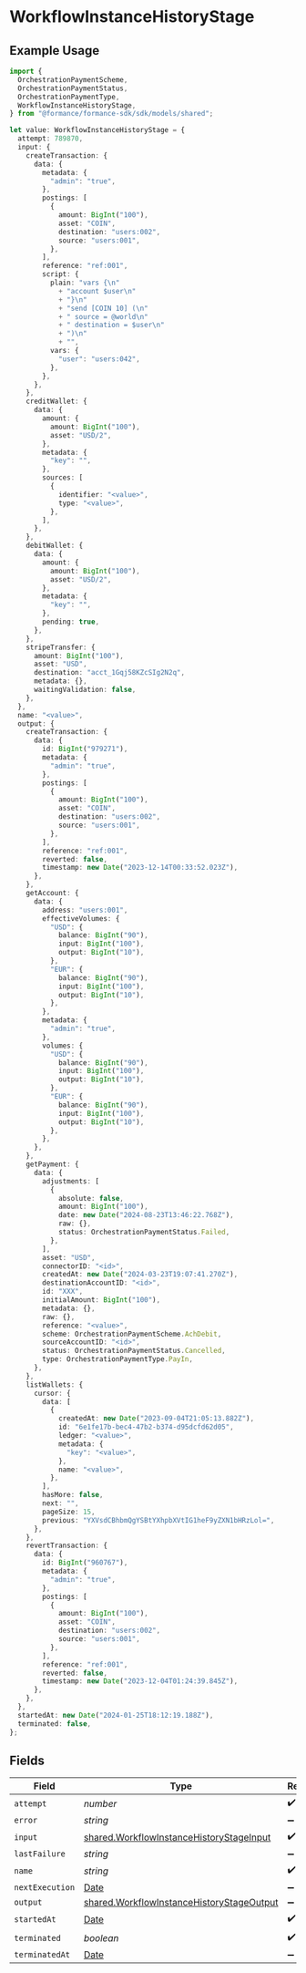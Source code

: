 # WorkflowInstanceHistoryStage

## Example Usage

```typescript
import {
  OrchestrationPaymentScheme,
  OrchestrationPaymentStatus,
  OrchestrationPaymentType,
  WorkflowInstanceHistoryStage,
} from "@formance/formance-sdk/sdk/models/shared";

let value: WorkflowInstanceHistoryStage = {
  attempt: 789870,
  input: {
    createTransaction: {
      data: {
        metadata: {
          "admin": "true",
        },
        postings: [
          {
            amount: BigInt("100"),
            asset: "COIN",
            destination: "users:002",
            source: "users:001",
          },
        ],
        reference: "ref:001",
        script: {
          plain: "vars {\n"
            + "account $user\n"
            + "}\n"
            + "send [COIN 10] (\n"
            + "	source = @world\n"
            + "	destination = $user\n"
            + ")\n"
            + "",
          vars: {
            "user": "users:042",
          },
        },
      },
    },
    creditWallet: {
      data: {
        amount: {
          amount: BigInt("100"),
          asset: "USD/2",
        },
        metadata: {
          "key": "",
        },
        sources: [
          {
            identifier: "<value>",
            type: "<value>",
          },
        ],
      },
    },
    debitWallet: {
      data: {
        amount: {
          amount: BigInt("100"),
          asset: "USD/2",
        },
        metadata: {
          "key": "",
        },
        pending: true,
      },
    },
    stripeTransfer: {
      amount: BigInt("100"),
      asset: "USD",
      destination: "acct_1Gqj58KZcSIg2N2q",
      metadata: {},
      waitingValidation: false,
    },
  },
  name: "<value>",
  output: {
    createTransaction: {
      data: {
        id: BigInt("979271"),
        metadata: {
          "admin": "true",
        },
        postings: [
          {
            amount: BigInt("100"),
            asset: "COIN",
            destination: "users:002",
            source: "users:001",
          },
        ],
        reference: "ref:001",
        reverted: false,
        timestamp: new Date("2023-12-14T00:33:52.023Z"),
      },
    },
    getAccount: {
      data: {
        address: "users:001",
        effectiveVolumes: {
          "USD": {
            balance: BigInt("90"),
            input: BigInt("100"),
            output: BigInt("10"),
          },
          "EUR": {
            balance: BigInt("90"),
            input: BigInt("100"),
            output: BigInt("10"),
          },
        },
        metadata: {
          "admin": "true",
        },
        volumes: {
          "USD": {
            balance: BigInt("90"),
            input: BigInt("100"),
            output: BigInt("10"),
          },
          "EUR": {
            balance: BigInt("90"),
            input: BigInt("100"),
            output: BigInt("10"),
          },
        },
      },
    },
    getPayment: {
      data: {
        adjustments: [
          {
            absolute: false,
            amount: BigInt("100"),
            date: new Date("2024-08-23T13:46:22.768Z"),
            raw: {},
            status: OrchestrationPaymentStatus.Failed,
          },
        ],
        asset: "USD",
        connectorID: "<id>",
        createdAt: new Date("2024-03-23T19:07:41.270Z"),
        destinationAccountID: "<id>",
        id: "XXX",
        initialAmount: BigInt("100"),
        metadata: {},
        raw: {},
        reference: "<value>",
        scheme: OrchestrationPaymentScheme.AchDebit,
        sourceAccountID: "<id>",
        status: OrchestrationPaymentStatus.Cancelled,
        type: OrchestrationPaymentType.PayIn,
      },
    },
    listWallets: {
      cursor: {
        data: [
          {
            createdAt: new Date("2023-09-04T21:05:13.882Z"),
            id: "6e1fe17b-bec4-47b2-b374-d95dcfd62d05",
            ledger: "<value>",
            metadata: {
              "key": "<value>",
            },
            name: "<value>",
          },
        ],
        hasMore: false,
        next: "",
        pageSize: 15,
        previous: "YXVsdCBhbmQgYSBtYXhpbXVtIG1heF9yZXN1bHRzLol=",
      },
    },
    revertTransaction: {
      data: {
        id: BigInt("960767"),
        metadata: {
          "admin": "true",
        },
        postings: [
          {
            amount: BigInt("100"),
            asset: "COIN",
            destination: "users:002",
            source: "users:001",
          },
        ],
        reference: "ref:001",
        reverted: false,
        timestamp: new Date("2023-12-04T01:24:39.845Z"),
      },
    },
  },
  startedAt: new Date("2024-01-25T18:12:19.188Z"),
  terminated: false,
};
```

## Fields

| Field                                                                                                         | Type                                                                                                          | Required                                                                                                      | Description                                                                                                   |
| ------------------------------------------------------------------------------------------------------------- | ------------------------------------------------------------------------------------------------------------- | ------------------------------------------------------------------------------------------------------------- | ------------------------------------------------------------------------------------------------------------- |
| `attempt`                                                                                                     | *number*                                                                                                      | :heavy_check_mark:                                                                                            | N/A                                                                                                           |
| `error`                                                                                                       | *string*                                                                                                      | :heavy_minus_sign:                                                                                            | N/A                                                                                                           |
| `input`                                                                                                       | [shared.WorkflowInstanceHistoryStageInput](../../../sdk/models/shared/workflowinstancehistorystageinput.md)   | :heavy_check_mark:                                                                                            | N/A                                                                                                           |
| `lastFailure`                                                                                                 | *string*                                                                                                      | :heavy_minus_sign:                                                                                            | N/A                                                                                                           |
| `name`                                                                                                        | *string*                                                                                                      | :heavy_check_mark:                                                                                            | N/A                                                                                                           |
| `nextExecution`                                                                                               | [Date](https://developer.mozilla.org/en-US/docs/Web/JavaScript/Reference/Global_Objects/Date)                 | :heavy_minus_sign:                                                                                            | N/A                                                                                                           |
| `output`                                                                                                      | [shared.WorkflowInstanceHistoryStageOutput](../../../sdk/models/shared/workflowinstancehistorystageoutput.md) | :heavy_minus_sign:                                                                                            | N/A                                                                                                           |
| `startedAt`                                                                                                   | [Date](https://developer.mozilla.org/en-US/docs/Web/JavaScript/Reference/Global_Objects/Date)                 | :heavy_check_mark:                                                                                            | N/A                                                                                                           |
| `terminated`                                                                                                  | *boolean*                                                                                                     | :heavy_check_mark:                                                                                            | N/A                                                                                                           |
| `terminatedAt`                                                                                                | [Date](https://developer.mozilla.org/en-US/docs/Web/JavaScript/Reference/Global_Objects/Date)                 | :heavy_minus_sign:                                                                                            | N/A                                                                                                           |